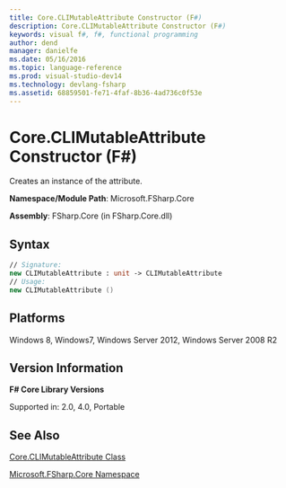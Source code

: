 ```yaml
---
title: Core.CLIMutableAttribute Constructor (F#)
description: Core.CLIMutableAttribute Constructor (F#)
keywords: visual f#, f#, functional programming
author: dend
manager: danielfe
ms.date: 05/16/2016
ms.topic: language-reference
ms.prod: visual-studio-dev14
ms.technology: devlang-fsharp
ms.assetid: 68859501-fe71-4faf-8b36-4ad736c0f53e 
---
```


# Core.CLIMutableAttribute Constructor (F#)

Creates an instance of the attribute.

**Namespace/Module Path**: Microsoft.FSharp.Core

**Assembly**: FSharp.Core (in FSharp.Core.dll)


## Syntax

```fsharp
// Signature:
new CLIMutableAttribute : unit -> CLIMutableAttribute
// Usage:
new CLIMutableAttribute ()
```

## Platforms
Windows 8, Windows7, Windows Server 2012, Windows Server 2008 R2

## Version Information
**F# Core Library Versions**

Supported in: 2.0, 4.0, Portable

## See Also
[Core.CLIMutableAttribute Class](Core.CLIMutableAttribute-Class-%5BFSharp%5D.md)

[Microsoft.FSharp.Core Namespace](Microsoft.FSharp.Core-Namespace-%5BFSharp%5D.md)